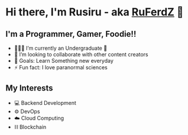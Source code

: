 # Hi there, I'm Rusiru - aka [RuFerdZ]()  👋

## I'm a Programmer, Gamer, Foodie!!

- 👨🏻‍🎓 I’m currently an Undergraduate 🤣
- 👯 I’m looking to collaborate with other content creators
- 🥅 Goals: Learn Something new everyday
- ⚡ Fun fact: I love paranormal sciences

## My Interests 
- 💻 Backend Development 
- ⚙️ DevOps
- ☁️ Cloud Computing
- ⛓️ Blockchain 

